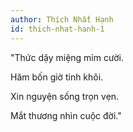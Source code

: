 ```yaml
---
author: Thích Nhất Hạnh
id: thich-nhat-hanh-1
---
```

"Thức dậy miệng mỉm cười.

Hăm bốn giờ tinh khôi.

Xin nguyện sống trọn vẹn.

Mắt thương nhìn cuộc đời."